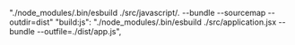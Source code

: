 "./node_modules/.bin/esbuild ./src/javascript/*.* --bundle --sourcemap --outdir=dist"
"build:js": "./node_modules/.bin/esbuild ./src/application.jsx --bundle --outfile=./dist/app.js",